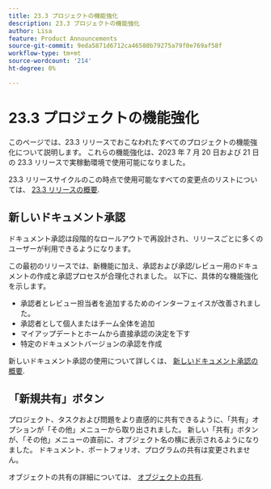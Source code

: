 ```yaml
---
title: 23.3 プロジェクトの機能強化
description: 23.3 プロジェクトの機能強化
author: Lisa
feature: Product Announcements
source-git-commit: 9eda5871d6712ca46580b79275a79f0e769af58f
workflow-type: tm+mt
source-wordcount: '214'
ht-degree: 0%

---
```


# 23.3 プロジェクトの機能強化

このページでは、23.3 リリースでおこなわれたすべてのプロジェクトの機能強化について説明します。 これらの機能強化は、2023 年 7 月 20 日および 21 日の 23.3 リリースで実稼動環境で使用可能になりました。

23.3 リリースサイクルのこの時点で使用可能なすべての変更点のリストについては、 [23.3 リリースの概要](/help/quicksilver/product-announcements/product-releases/23.3-release-activity/23-3-release-overview.md).

## 新しいドキュメント承認

ドキュメント承認は段階的なロールアウトで再設計され、リリースごとに多くのユーザーが利用できるようになります。

この最初のリリースでは、新機能に加え、承認および承認/レビュー用のドキュメントの作成と承認プロセスが合理化されました。 以下に、具体的な機能強化を示します。

* 承認者とレビュー担当者を追加するためのインターフェイスが改善されました。
* 承認者として個人またはチーム全体を追加
* マイアップデートとホームから直接承認の決定を下す
* 特定のドキュメントバージョンの承認を作成

新しいドキュメント承認の使用について詳しくは、 [新しいドキュメント承認の概要](https://experienceleague.adobe.com/docs/workfront/using/review-and-approve-work/document-reviews-and-approvals/document-approvals-overview.html).

## 「新規共有」ボタン

プロジェクト、タスクおよび問題をより直感的に共有できるように、「共有」オプションが「その他」メニューから取り出されました。 新しい「共有」ボタンが、「その他」メニューの直前に、オブジェクト名の横に表示されるようになりました。 ドキュメント、ポートフォリオ、プログラムの共有は変更されません。

オブジェクトの共有の詳細については、 [オブジェクトの共有](https://experienceleague.adobe.com/docs/workfront/using/basics/grant-request-object-permissions/share-an-object.html).
